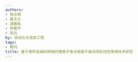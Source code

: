 ```yaml
---
authors:
- 杨志明
- 黄天仑
- 谭鹏辉
- 钟震宇
- 张云
by: 自动化与信息工程
tags:
- 期刊
title: 基于卷积自编码网络的锂离子电池电极干燥流场非线性降维技术研究
---
```

